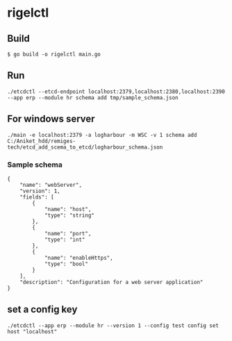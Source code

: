 # rigelctl

## Build

```
$ go build -o rigelctl main.go
```

## Run

```
./etcdctl --etcd-endpoint localhost:2379,localhost:2380,localhost:2390 --app erp --module hr schema add tmp/sample_schema.json
```
## For windows server
```
./main -e localhost:2379 -a logharbour -m WSC -v 1 schema add C:/Aniket_hdd/remiges-tech/etcd_add_scema_to_etcd/logharbour_schema.json
```

### Sample schema

```
{
    "name": "webServer",
    "version": 1,
    "fields": [
        {
            "name": "host",
            "type": "string"
        },
        {
            "name": "port",
            "type": "int"
        },
        {
            "name": "enableHttps",
            "type": "bool"
        }
    ],
    "description": "Configuration for a web server application"
}
```

## set a config key
```
./etcdctl --app erp --module hr --version 1 --config test config set host "localhost"
```